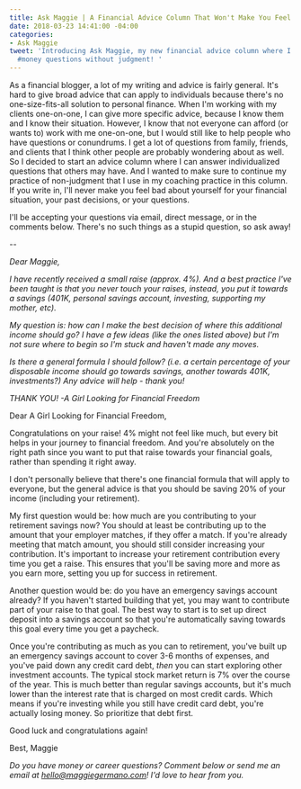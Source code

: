 ```yaml
---
title: Ask Maggie | A Financial Advice Column That Won't Make You Feel Like Shit
date: 2018-03-23 14:41:00 -04:00
categories:
- Ask Maggie
tweet: 'Introducing Ask Maggie, my new financial advice column where I answer your
  #money questions without judgment! '
---
```


As a financial blogger, a lot of my writing and advice is fairly general. It's hard to give broad advice that can apply to individuals because there's no one-size-fits-all solution to personal finance. When I'm working with my clients one-on-one, I can give more specific advice, because I know them and I know their situation. However, I know that not everyone can afford (or wants to) work with me one-on-one, but I would still like to help people who have questions or conundrums. I get a lot of questions from family, friends, and clients that I think other people are probably wondering about as well. So I decided to start an advice column where I can answer individualized questions that others may have. And I wanted to make sure to continue my practice of non-judgment that I use in my coaching practice in this column. If you write in, I'll never make you feel bad about yourself for your financial situation, your past decisions, or your questions.

I'll be accepting your questions via email, direct message, or in the comments below. There's no such things as a stupid question, so ask away!

--

*Dear Maggie,*

*I have recently received a small raise (approx. 4%). And a best practice I've been taught is that you never touch your raises, instead, you put it towards a savings (401K, personal savings account, investing, supporting my mother, etc).*

*My question is: how can I make the best decision of where this additional income should go? I have a few ideas (like the ones listed above) but I'm not sure where to begin so I'm stuck and haven't made any moves.*

*Is there a general formula I should follow? (i.e. a certain percentage of your disposable income should go towards savings, another towards 401K, investments?) Any advice will help - thank you!*

*THANK YOU!
-A Girl Looking for Financial Freedom*

Dear A Girl Looking for Financial Freedom,

Congratulations on your raise! 4% might not feel like much, but every bit helps in your journey to financial freedom. And you're absolutely on the right path since you want to put that raise towards your financial goals, rather than spending it right away.

I don't personally believe that there's one financial formula that will apply to everyone, but the general advice is that you should be saving 20% of your income (including your retirement).

My first question would be: how much are you contributing to your retirement savings now? You should at least be contributing up to the amount that your employer matches, if they offer a match. If you're already meeting that match amount, you should still consider increasing your contribution. It's important to increase your retirement contribution every time you get a raise. This ensures that you'll be saving more and more as you earn more, setting you up for success in retirement.

Another question would be: do you have an emergency savings account already? If you haven't started building that yet, you may want to contribute part of your raise to that goal. The best way to start is to set up direct deposit into a savings account so that you're automatically saving towards this goal every time you get a paycheck.

Once you're contributing as much as you can to retirement, you've built up an emergency savings account to cover 3-6 months of expenses, and you've paid down any credit card debt, *then* you can start exploring other investment accounts. The typical stock market return is 7% over the course of the year. This is much better than regular savings accounts, but it's much lower than the interest rate that is charged on most credit cards. Which means if you're investing while you still have credit card debt, you're actually losing money. So prioritize that debt first.

Good luck and congratulations again!

Best,
Maggie

*Do you have money or career questions? Comment below or send me an email at [hello@maggiegermano.com](mailto:hello@maggiegermano.com)! I'd love to hear from you.*

<script src="https://embeds.nerdwallet.com/embed.js" data-id="456662" data-utm_campaign="pf_prod_456662"></script>